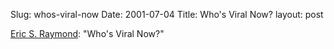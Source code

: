 Slug: whos-viral-now
Date: 2001-07-04
Title: Who's Viral Now?
layout: post

<a href="http://linuxtoday.com/news_story.php3?ltsn=2001-07-03-007-21-OP-CY">Eric S. Raymond</a>: &quot;Who&#39;s Viral Now?&quot;
